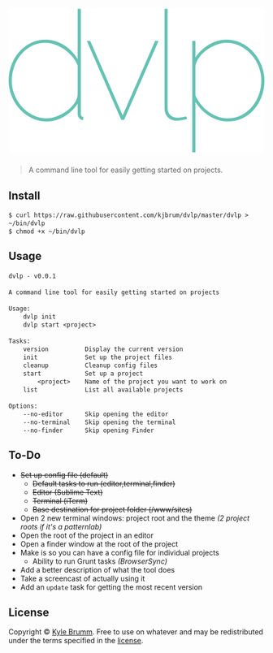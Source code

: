 # ![dvlp](media/logo.png)

> A command line tool for easily getting started on projects.


## Install

```
$ curl https://raw.githubusercontent.com/kjbrum/dvlp/master/dvlp > ~/bin/dvlp
$ chmod +x ~/bin/dvlp
```


## Usage

```
dvlp - v0.0.1

A command line tool for easily getting started on projects

Usage:
    dvlp init
    dvlp start <project>

Tasks:
    version          Display the current version
    init             Set up the project files
    cleanup          Cleanup config files
    start            Set up a project
        <project>    Name of the project you want to work on
    list             List all available projects

Options:
    --no-editor      Skip opening the editor
    --no-terminal    Skip opening the terminal
    --no-finder      Skip opening Finder
```


## To-Do

- ~~Set up config file (default)~~
    - ~~Default tasks to run (editor,terminal,finder)~~
    - ~~Editor (Sublime Text)~~
    - ~~Terminal (iTerm)~~
    - ~~Base destination for project folder (/www/sites)~~
- Open 2 new terminal windows: project root and the theme _(2 project roots if it's a patternlab)_
- Open the root of the project in an editor
- Open a finder window at the root of the project
- Make is so you can have a config file for individual projects
    - Ability to run Grunt tasks _(BrowserSync)_
- Add a better description of what the tool does
- Take a screencast of actually using it
- Add an `update` task for getting the most recent version


## License

Copyright © [Kyle Brumm](http://kylebrumm.com). Free to use on whatever and may be redistributed under the terms specified in the [license](LICENSE.md).
